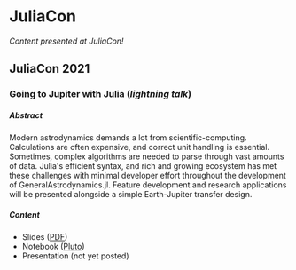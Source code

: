 # JuliaCon
_Content presented at JuliaCon!_

## JuliaCon 2021

### Going to Jupiter with Julia (_lightning talk_)

##### Abstract
Modern astrodynamics demands a lot from scientific-computing. Calculations are often expensive, and correct unit handling is essential. Sometimes, complex algorithms are needed to parse through vast amounts of data. Julia's efficient syntax, and rich and growing ecosystem has met these challenges with minimal developer effort throughout the development of GeneralAstrodynamics.jl. Feature development and research applications will be presented alongside a simple Earth-Jupiter transfer design.

##### Content
* Slides ([PDF](2021/slides/going-to-jupiter-with-julia.pdf))
* Notebook ([Pluto](2021/notebooks/going-to-jupiter-with-julia.jl))
* Presentation (not yet posted)


